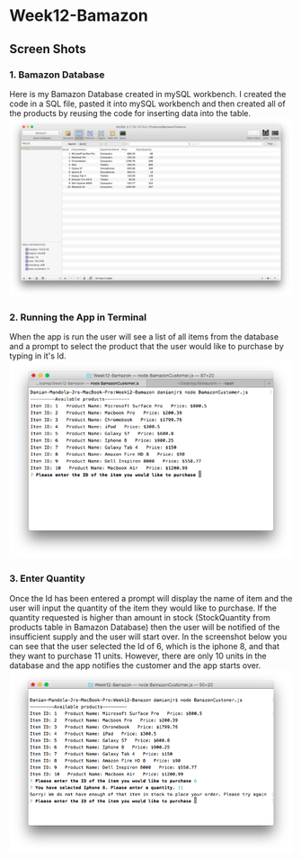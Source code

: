 # Week12-Bamazon

## Screen Shots

### 1. Bamazon Database
Here is my Bamazon Database created in mySQL workbench. I created the code in a SQL file, pasted it into mySQL workbench and then created all of the products by reusing the code for inserting data into the table.
![Bamazon Database](https://github.com/dmandola11/Week12-Bamazon/blob/master/Media/BamazonDatabase.png)

### 2. Running the App in Terminal
When the app is run the user will see a list of all items from the database and a prompt to select the product that the user would like to purchase by typing in it's Id.
![Initialize App](https://github.com/dmandola11/Week12-Bamazon/blob/master/Media/List%20of%20Items%20and%20First%20Prompt.png)

### 3. Enter Quantity
Once the Id has been entered a prompt will display the name of item and the user will input the quantity of the item they would like to purchase. If the quantity requested is higher than amount in stock (StockQuantity from products table in Bamazon Database) then the user will be notified of the insufficient supply and the user will start over. In the screenshot below you can see that the user selected the Id of 6, which is the iphone 8, and that they want to purchase 11 units. However, there are only 10 units in the database and the app notifies the customer and the app starts over.
![Quantity](https://github.com/dmandola11/Week12-Bamazon/blob/master/Media/Insufficient%20Quantity%20in%20Stock.png)
